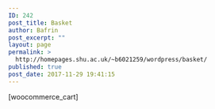 ```yaml
---
ID: 242
post_title: Basket
author: Bafrin
post_excerpt: ""
layout: page
permalink: >
  http://homepages.shu.ac.uk/~b6021259/wordpress/basket/
published: true
post_date: 2017-11-29 19:41:15
---
```

[woocommerce_cart]